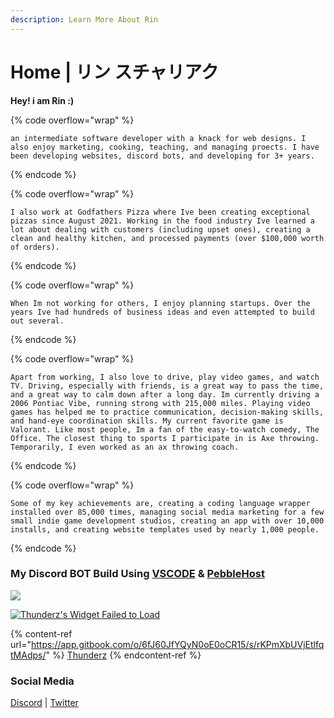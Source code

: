 ```yaml
---
description: Learn More About Rin
---
```


# Home | リン スチャリアク

**Hey! i am Rin :)**

{% code overflow="wrap" %}
```
an intermediate software developer with a knack for web designs. I also enjoy marketing, cooking, teaching, and managing proects. I have been developing websites, discord bots, and developing for 3+ years.
```
{% endcode %}

{% code overflow="wrap" %}
```
I also work at Godfathers Pizza where Ive been creating exceptional pizzas since August 2021. Working in the food industry Ive learned a lot about dealing with customers (including upset ones), creating a clean and healthy kitchen, and processed payments (over $100,000 worth of orders).
```
{% endcode %}

{% code overflow="wrap" %}
```
When Im not working for others, I enjoy planning startups. Over the years Ive had hundreds of business ideas and even attempted to build out several.
```
{% endcode %}

{% code overflow="wrap" %}
```
Apart from working, I also love to drive, play video games, and watch TV. Driving, especially with friends, is a great way to pass the time, and a great way to calm down after a long day. Im currently driving a 2006 Pontiac Vibe, running strong with 215,000 miles. Playing video games has helped me to practice communication, decision-making skills, and hand-eye coordination skills. My current favorite game is Valorant. Like most people, Im a fan of the easy-to-watch comedy, The Office. The closest thing to sports I participate in is Axe throwing. Temporarily, I even worked as an ax throwing coach.
```
{% endcode %}

{% code overflow="wrap" %}
```
Some of my key achievements are, creating a coding language wrapper installed over 85,000 times, managing social media marketing for a few small indie game development studios, creating an app with over 10,000 installs, and creating website templates used by nearly 1,000 people.
```
{% endcode %}

### My Discord BOT Build Using [VSCODE](https://vscode.dev) & [PebbleHost](https://pebblehost.com/)

[![](https://discordbotlist.com/api/v1/bots/1063080384641904672/widget)](https://discordbotlist.com/bots/1063080384641904672)

[![Thunderz's Widget Failed to Load](https://discords.com/bots/api/bot/1063080384641904672/widget)](https://discords.com/bots/bots/1063080384641904672)

{% content-ref url="https://app.gitbook.com/o/6fJ60JfYQyN0oE0oCR15/s/rKPmXbUVjEtlfqtMAdps/" %}
[Thunderz](https://app.gitbook.com/o/6fJ60JfYQyN0oE0oCR15/s/rKPmXbUVjEtlfqtMAdps/)
{% endcontent-ref %}

### Social Media

[Discord](https://dsc.bio/omurice) | [Twitter](https://twitter.com)&#x20;
